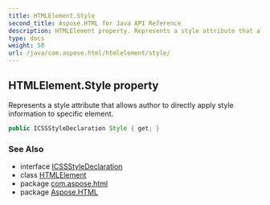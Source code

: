 ```yaml
---
title: HTMLElement.Style
second_title: Aspose.HTML for Java API Reference
description: HTMLElement property. Represents a style attribute that allows author to directly apply style information to specific element
type: docs
weight: 50
url: /java/com.aspose.html/htmlelement/style/
---
```

## HTMLElement.Style property

Represents a style attribute that allows author to directly apply style information to specific element.

```java
public ICSSStyleDeclaration Style { get; }
```

### See Also

* interface [ICSSStyleDeclaration](../../../com.aspose.html.dom.css/icssstyledeclaration/)
* class [HTMLElement](../)
* package [com.aspose.html](../../../com.aspose.html/)
* package [Aspose.HTML](../../../)
